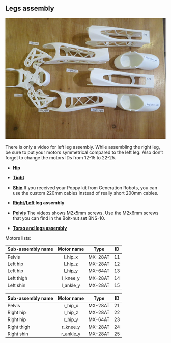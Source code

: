 ## Legs assembly

![image](img/parts_legs.JPG)

There is only a video for left leg assembly. While assembling the right
leg, be sure to put your motors symmetrical compared to the left leg.
Also don’t forget to change the motors IDs from 12-15 to 22-25.

-   **[Hip](https://github.com/poppy-project/Poppy-lightweight-biped-legs/blob/master/doc/subassemblies/left_hip_assembly_instructions.md)**

-   **[Tight](https://github.com/poppy-project/Poppy-lightweight-biped-legs/blob/master/doc/subassemblies/left_thigh_assembly_instructions.md)**

-   **[Shin](https://github.com/poppy-project/Poppy-lightweight-biped-legs/blob/master/doc/subassemblies/left_shin_assembly_instructions.md)**
    If you received your Poppy kit from Generation Robots, you can use
    the custom 220mm cables instead of really short 200mm cables.

-   **[Right](https://github.com/poppy-project/Poppy-lightweight-biped-legs/blob/master/doc/subassemblies/right_leg_assembly_instructions.md)/[Left](https://github.com/poppy-project/Poppy-lightweight-biped-legs/blob/master/doc/subassemblies/left_leg_assembly_instructions.md)
    leg assembly**

-   **[Pelvis](https://github.com/poppy-project/Poppy-lightweight-biped-legs/blob/master/doc/subassemblies/pelvis_assembly_instructions.md)**
    The videos shows M2x5mm screws. Use the M2x6mm screws that you can
    find in the Bolt-nut set BNS-10.

-   **[Torso and legs
    assembly](https://github.com/poppy-project/poppy-humanoid/blob/master/hardware/doc/Poppy_Humanoid_assembly_instructions.md)**

Motors lists:

| Sub-assembly name |  Motor name |   Type  | ID |
|-------------------|:-----------:|:-------:|:--:|
| Pelvis            |  l\_hip\_x  | MX-28AT | 11 |
| Left hip          |  l\_hip\_z  | MX-28AT | 12 |
| Left hip          |  l\_hip\_y  | MX-64AT | 13 |
| Left thigh        |  l\_knee\_y | MX-28AT | 14 |
| Left shin         | l\_ankle\_y | MX-28AT | 15 |


| Sub-assembly name |  Motor name |   Type  | ID |
|-------------------|:-----------:|:-------:|:--:|
| Pelvis            |  r\_hip\_x  | MX-28AT | 21 |
| Right hip         |  r\_hip\_z  | MX-28AT | 22 |
| Right hip         |  r\_hip\_y  | MX-64AT | 23 |
| Right thigh       |  r\_knee\_y | MX-28AT | 24 |
| Right shin        | r\_ankle\_y | MX-28AT | 25 |
